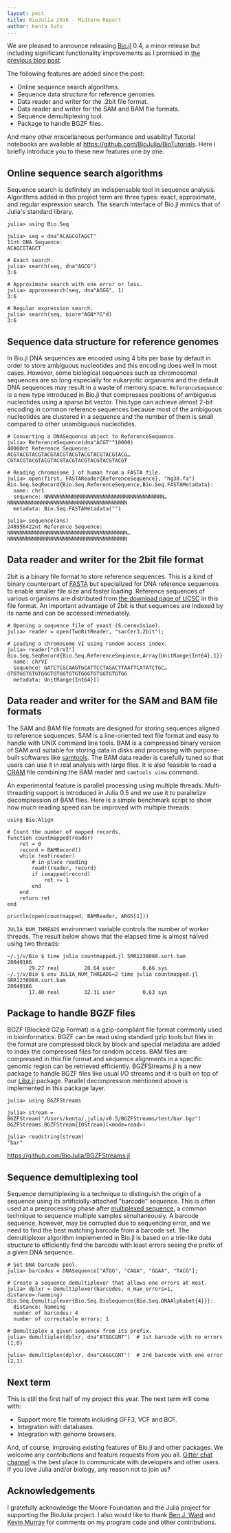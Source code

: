 ```yaml
---
layout: post
title: BioJulia 2016 - Midterm Report
author: Kenta Sato
---
```


We are pleased to announce releasing
[Bio.jl](https://github.com/BioJulia/Bio.jl) 0.4, a minor release but including
significant functionality improvements as I promised in [the previous blog
post](http://julialang.org/blog/2016/04/biojulia2016).

The following features are added since the post:

* Online sequence search algorithms.
* Sequence data structure for reference genomes.
* Data reader and writer for the .2bit file format.
* Data reader and writer for the SAM and BAM file formats.
* Sequence demultiplexing tool.
* Package to handle BGZF files.

And many other miscellaneous performance and usability!  Tutorial notebooks are
available at <https://github.com/BioJulia/BioTutorials>.  Here I briefly
introduce you to these new features one by one.


## Online sequence search algorithms

Sequence search is definitely an indispensable tool in sequence analysis.
Algorithms added in this project term are three types: exact, approximate, and
regular expression search. The search interface of Bio.jl mimics that of Julia's
standard library.

    julia> using Bio.Seq

    julia> seq = dna"ACAGCGTAGCT"
    11nt DNA Sequence:
    ACAGCGTAGCT

    # Exact search.
    julia> search(seq, dna"AGCG")
    3:6

    # Approximate search with one error or less.
    julia> approxsearch(seq, dna"AGGG", 1)
    3:6

    # Regular expression search.
    julia> search(seq, biore"AGN*?G"d)
    3:6


## Sequence data structure for reference genomes

In Bio.jl DNA sequences are encoded using 4 bits per base by default in order to
store ambiguous nucleotides and this encoding does well in most cases. However,
some biological sequences such as chromosomal sequences are so long especially
for eukaryotic organisms and the default DNA sequences may result in a waste of
memory space. `ReferenceSequence` is a new type introduced in Bio.jl that
compresses positions of ambiguous nucleotides using a sparse bit vector. This
type can achieve almost 2-bit encoding in common reference sequences because
most of the ambiguous nucleotides are clustered in a sequence and the number of
them is small compared to other unambiguous nucleotides.

    # Converting a DNASequence object to ReferenceSequence.
    julia> ReferenceSequence(dna"ACGT"^10000)
    40000nt Reference Sequence:
    ACGTACGTACGTACGTACGTACGTACGTACGTACGTACG…CGTACGTACGTACGTACGTACGTACGTACGTACGTACGT

    # Reading chromosome 1 of human from a FASTA file.
    julia> open(first, FASTAReader{ReferenceSequence}, "hg38.fa")
    Bio.Seq.SeqRecord{Bio.Seq.ReferenceSequence,Bio.Seq.FASTAMetadata}:
      name: chr1
      sequence: NNNNNNNNNNNNNNNNNNNNNNNNNNNNNNNNNNNNNNN…NNNNNNNNNNNNNNNNNNNNNNNNNNNNNNNNNNNNNNN
      metadata: Bio.Seq.FASTAMetadata("")

    julia> sequence(ans)
    248956422nt Reference Sequence:
    NNNNNNNNNNNNNNNNNNNNNNNNNNNNNNNNNNNNNNN…NNNNNNNNNNNNNNNNNNNNNNNNNNNNNNNNNNNNNNN


## Data reader and writer for the 2bit file format

2bit is a binary file format to store reference sequences. This is a kind of
binary counterpart of [FASTA](https://en.wikipedia.org/wiki/FASTA_format) but
specialized for DNA reference sequences to enable smaller file size and faster
loading. Reference sequences of various organisms are distributed from [the
download page of UCSC](http://hgdownload.soe.ucsc.edu/downloads.html) in this
file format. An important advantage of 2bit is that sequences are indexed by its
name and can be accessed immediately.

    # Opening a sequence file of yeast (S.cerevisiae).
    julia> reader = open(TwoBitReader, "sacCer3.2bit");

    # Loading a chromosome VI using random access index.
    julia> reader["chrVI"]
    Bio.Seq.SeqRecord{Bio.Seq.ReferenceSequence,Array{UnitRange{Int64},1}}:
      name: chrVI
      sequence: GATCTCGCAAGTGCATTCCTAGACTTAATTCATATCTGC…GTGTGGTGTGTGGGTGTGGTGTGTGGGTGTGGTGTGTGG
      metadata: UnitRange{Int64}[]


## Data reader and writer for the SAM and BAM file formats

The SAM and BAM file formats are designed for storing sequences aligned to
reference sequences. SAM is a line-oriented text file format and easy to handle
with UNIX command line tools. BAM is a compressed binary version of SAM and
suitable for storing data in disks and processing with purpose-built softwares
like [samtools](https://samtools.github.io/). The BAM data reader is carefully
tuned so that users can use it in real analysis with large files. It is also
feasible to read a [CRAM](http://www.ebi.ac.uk/ena/software/cram-toolkit) file
combining the BAM reader and `samtools view` command.

An experimental feature is parallel processing using multiple threads.
Multi-threading support is introduced in Julia 0.5 and we use it to parallelize
decompression of BAM files. Here is a simple benchmark script to show how
much reading speed can be improved with multiple threads:

    using Bio.Align

    # Count the number of mapped records.
    function countmapped(reader)
        ret = 0
        record = BAMRecord()
        while !eof(reader)
            # in-place reading
            read!(reader, record)
            if ismapped(record)
                ret += 1
            end
        end
        return ret
    end

    println(open(countmapped, BAMReader, ARGS[1]))

`JULIA_NUM_THREADS` environment variable controls the number of worker threads.
The result below shows that the elapsed time is almost halved using two threads:

    ~/.j/v/Bio $ time julia countmapped.jl SRR1238088.sort.bam
    28040186
           29.27 real        28.64 user         0.66 sys
    ~/.j/v/Bio $ env JULIA_NUM_THREADS=2 time julia countmapped.jl SRR1238088.sort.bam
    28040186
           17.40 real        32.31 user         0.63 sys


## Package to handle BGZF files

BGZF (Blocked GZip Format) is a gzip-compliant file format commonly used in
bioinformatics. BGZF can be read using standard gzip tools but files in the
format are compressed block by block and special metadata are added to index the
compressed files for random access. BAM files are compressed in this file format
and sequence alignments in a specific genomic region can be retrieved
efficiently.  BGZFStreams.jl is a new package to handle BGZF files like usual
I/O streams and it is built on top of our
[Libz.jl](https://github.com/BioJulia/Libz.jl) package. Parallel decompression
mentioned above is implemented in this package layer.
 
    julia> using BGZFStreams

    julia> stream = BGZFStream("/Users/kenta/.julia/v0.5/BGZFStreams/test/bar.bgz")
    BGZFStreams.BGZFStream{IOStream}(<mode=read>)

    julia> readstring(stream)
    "bar"

<https://github.com/BioJulia/BGZFStreams.jl>


## Sequence demultiplexing tool

Sequence demultiplexing is a technique to distinguish the origin of a sequence
using its artificially-attached "barcode" sequence. This is often used at a
preprocessing phase after [multiplexed
sequence](http://www.illumina.com/technology/next-generation-sequencing/multiplexing-sequencing-assay.html),
a common technique to sequence multiple samples simultaneously.  A barcode
sequence, however, may be corrupted due to sequencing error, and we need to
find the best matching barcode from a barcode set.  The demultiplexer algorithm
implemented in Bio.jl is based on a trie-like data structure to efficiently
find the barcode with least errors seeing the prefix of a given DNA sequence.

    # Set DNA barcode pool.
    julia> barcodes = DNASequence["ATGG", "CAGA", "GGAA", "TACG"];

    # Create a sequence demultiplexer that allows one errors at most.
    julia> dplxr = Demultiplexer(barcodes, n_max_errors=1, distance=:hamming)
    Bio.Seq.Demultiplexer{Bio.Seq.BioSequence{Bio.Seq.DNAAlphabet{4}}}:
      distance: hamming
      number of barcodes: 4
      number of correctable errors: 1

    # Demultiplex a given sequence from its prefix.
    julia> demultiplex(dplxr, dna"ATGGCGNT")  # 1st barcode with no errors
    (1,0)

    julia> demultiplex(dplxr, dna"CAGGCGNT")  # 2nd barcode with one error
    (2,1)


## Next term

This is still the first half of my project this year. The next term will come
with:

* Support more file formats including GFF3, VCF and BCF.
* Integration with databases.
* Integration with genome browsers.

And, of course, improving existing features of Bio.jl and other packages. We
welcome any contributions and feature requests from you all.  [Gitter chat
channel](https://gitter.im/BioJulia/Bio.jl) is the best place to communicate
with developers and other users. If you love Julia and/or biology, any reason
not to join us?


## Acknowledgements

I gratefully acknowledge the Moore Foundation and the Julia project for
supporting the BioJulia project. I also would like to thank [Ben J.
Ward](https://github.com/Ward9250) and [Kevin
Murray](https://github.com/kdmurray91) for comments on my program code and other
contributions.
